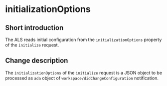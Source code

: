 # initializationOptions

## Short introduction

The ALS reads initial configuration from the `initializationOptions`
property of the `initialize` request.

## Change description

The `initializationOptions` of the `initialize` request is a JSON
object to be processed as `ada` object of `workspace/didChangeConfiguration`
notification.
